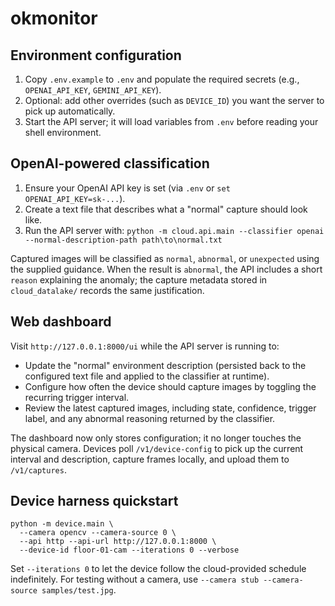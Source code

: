 # okmonitor

## Environment configuration

1. Copy `.env.example` to `.env` and populate the required secrets (e.g., `OPENAI_API_KEY`, `GEMINI_API_KEY`).
2. Optional: add other overrides (such as `DEVICE_ID`) you want the server to pick up automatically.
3. Start the API server; it will load variables from `.env` before reading your shell environment.

## OpenAI-powered classification

1. Ensure your OpenAI API key is set (via `.env` or `set OPENAI_API_KEY=sk-...`).
2. Create a text file that describes what a "normal" capture should look like.
3. Run the API server with:
   ``python -m cloud.api.main --classifier openai --normal-description-path path\to\normal.txt``

Captured images will be classified as `normal`, `abnormal`, or `unexpected` using the supplied guidance. When the result is `abnormal`, the API includes a short `reason` explaining the anomaly; the capture metadata stored in `cloud_datalake/` records the same justification.

## Web dashboard

Visit `http://127.0.0.1:8000/ui` while the API server is running to:
- Update the "normal" environment description (persisted back to the configured text file and applied to the classifier at runtime).
- Configure how often the device should capture images by toggling the recurring trigger interval.
- Review the latest captured images, including state, confidence, trigger label, and any abnormal reasoning returned by the classifier.

The dashboard now only stores configuration; it no longer touches the physical camera. Devices poll `/v1/device-config` to pick up the current interval and description, capture frames locally, and upload them to `/v1/captures`.

## Device harness quickstart

```
python -m device.main \
  --camera opencv --camera-source 0 \
  --api http --api-url http://127.0.0.1:8000 \
  --device-id floor-01-cam --iterations 0 --verbose
```

Set `--iterations 0` to let the device follow the cloud-provided schedule indefinitely. For testing without a camera, use `--camera stub --camera-source samples/test.jpg`.
